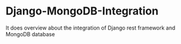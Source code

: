 # Django-MongoDB-Integration
It does overview about the integration of Django rest framework and MongoDB database
